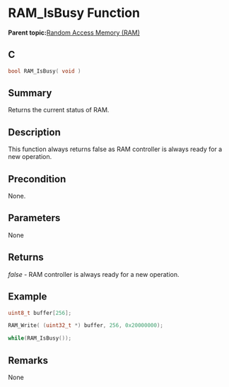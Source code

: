# RAM\_IsBusy Function

**Parent topic:**[Random Access Memory \(RAM\)](GUID-44C7C165-2CEA-496A-B4F3-4181CBA26476.md)

## C

```c
bool RAM_IsBusy( void )
```

## Summary

Returns the current status of RAM.

## Description

This function always returns false as RAM controller is always ready for a new operation.

## Precondition

None.

## Parameters

None

## Returns

*false* - RAM controller is always ready for a new operation.

## Example

```c
uint8_t buffer[256];

RAM_Write( (uint32_t *) buffer, 256, 0x20000000);

while(RAM_IsBusy());

```

## Remarks

None

